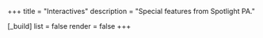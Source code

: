 +++
title = "Interactives"
description = "Special features from Spotlight PA."

[_build]
list = false
render = false
+++
